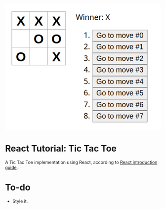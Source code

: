 ![Game print](./game-print.png)

# React Tutorial: Tic Tac Toe

A Tic Tac Toe implementation using React, according to [React introduction guide](https://reactjs.org/tutorial/tutorial.html).

# To-do
- Style it.